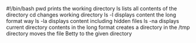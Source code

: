 #!/bin/bash
pwd prints the working directory
ls lists all contents of the directory
cd changes working directory
ls -l displays content the long format way
ls -la displays content including hidden files
ls -na displays current directory contents in the long format
creates a directory in the /tmp directory
moves the file Betty to the given directory
